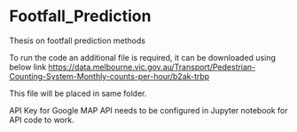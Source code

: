 # Footfall_Prediction
Thesis on footfall prediction methods

To run the code an additional file is required, it can be downloaded using below link
https://data.melbourne.vic.gov.au/Transport/Pedestrian-Counting-System-Monthly-counts-per-hour/b2ak-trbp

This file will be placed in same folder.

API Key for Google MAP API needs to be configured in Jupyter notebook for API code to work.
